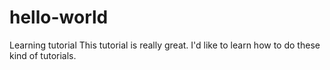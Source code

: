 # hello-world
Learning tutorial
This tutorial is really great.  I'd like to learn how to do these kind of tutorials.
